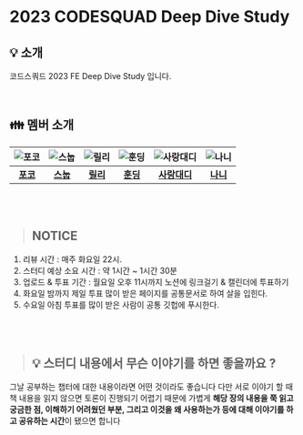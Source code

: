 # 2023 CODESQUAD Deep Dive Study

## 💡 소개

코드스쿼드 2023 FE Deep Dive Study 입니다.

<br />

## 👪 멤버 소개

| ![포코](https://avatars.githubusercontent.com/u/101160636?v=4) | ![스눕](https://avatars.githubusercontent.com/u/96381221?v=4) | ![릴리](https://avatars.githubusercontent.com/u/88878874?v=4) | ![훈딩](https://avatars.githubusercontent.com/u/56246060?v=4) | ![사랑대디](https://avatars.githubusercontent.com/u/109648042?v=4) | ![나니](https://avatars.githubusercontent.com/u/107349637?v=4) |
| :------------------------------------------------------------: | :-----------------------------------------------------------: | :-----------------------------------------------------------: | :-----------------------------------------------------------: | :----------------------------------------------------------------: | :------------------------------------------------------------: |
|             [**포코**](https://github.com/poco111)             |          [**스눕**](https://github.com/realsnoopso)           |            [**릴리**](https://github.com/ahnlook)             |           [**훈딩**](https://github.com/hoongding)            |           [**사랑대디**](https://github.com/sarangdaddy)           |            [**나니**](https://github.com/bread1022)            |

<br />
<br />

> ## **NOTICE**

1. 리뷰 시간 : 매주 화요일 22시.
2. 스터디 예상 소요 시간 : 약 1시간 ~ 1시간 30분
3. 업로드 & 투표 기간 : 월요일 오후 11시까지 노션에 링크걸기 & 캘린더에 투표하기
4. 화요일 밤까지 제일 투표 많이 받은 페이지를 공통문서로 하여 살을 입힌다.
5. 수요일 아침 투표를 많이 받은 사람이 공통 깃헙에 푸시한다.

<br />
<br />

> ## 💡 스터디 내용에서 무슨 이야기를 하면 좋을까요 ?

그날 공부하는 챕터에 대한 내용이라면 어떤 것이라도 좋습니다
다만 서로 이야기 할 때 책 내용을 읽지 않으면 토론이 진행되기 어렵기 때문에
가볍게 **해당 장의 내용을 쭉 읽고 궁금한 점, 이해하기 어려웠던 부분, 그리고 이것을 왜 사용하는가 등에 대해 이야기를 하고 공유하는 시간**이 됐으면 합니다

>
